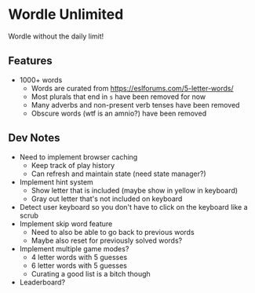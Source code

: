 # Wordle Unlimited

Wordle without the daily limit!

## Features

- 1000+ words
  - Words are curated from https://eslforums.com/5-letter-words/
  - Most plurals that end in `s` have been removed for now
  - Many adverbs and non-present verb tenses have been removed
  - Obscure words (wtf is an amnio?) have been removed

## Dev Notes

- Need to implement browser caching
    - Keep track of play history
    - Can refresh and maintain state (need state manager?)
- Implement hint system
    - Show letter that is included (maybe show in yellow in keyboard)
    - Gray out letter that's not included on keyboard
- Detect user keyboard so you don't have to click on the keyboard like a scrub
- Implement skip word feature
    - Need to also be able to go back to previous words
    - Maybe also reset for previously solved words?
- Implement multiple game modes?
    - 4 letter words with 5 guesses 
    - 6 letter words with 5 guesses
    - Curating a good list is a bitch though
- Leaderboard?
